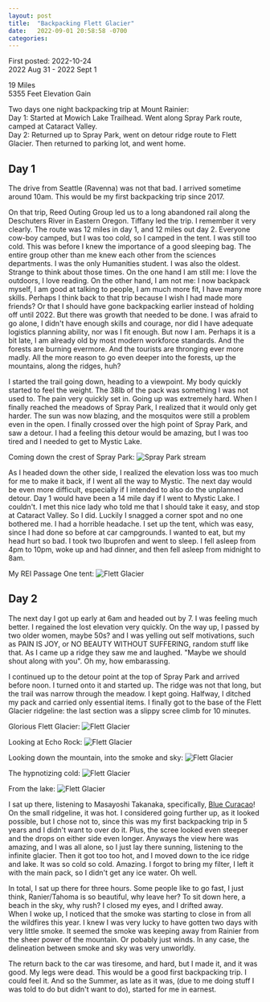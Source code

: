 ```yaml
---
layout: post
title:  "Backpacking Flett Glacier"
date:   2022-09-01 20:58:58 -0700
categories: 
---
```

First posted: 2022-10-24  
2022 Aug 31 - 2022 Sept 1

19 Miles  
5355 Feet Elevation Gain

Two days one night backpacking trip at Mount Rainier:  
Day 1: Started at Mowich Lake Trailhead. Went along Spray Park route, camped at Cataract Valley.  
Day 2: Returned up to Spray Park, went on detour ridge route to Flett Glacier. Then returned to parking lot, and went home. 

## Day 1
The drive from Seattle (Ravenna) was not that bad. I arrived sometime around 10am. This would be my first backpacking trip since 2017. 

On that trip, Reed Outing Group led us to a long abandoned rail along the Deschuters River in Eastern Oregon. Tiffany led the trip. I remember it very clearly. The route was 12 miles in day 1, and 12 miles out day 2. Everyone cow-boy camped, but I was too cold, so I camped in the tent. I was still too cold. This was before I knew the importance of a good sleeping bag. The entire group other than me knew each other from the sciences departments. I was the only Humanities student. I was also the oldest. Strange to think about those times. On the one hand I am still me: I love the outdoors, I love reading. On the other hand, I am not me: I now backpack myself, I am good at talking to people, I am much more fit, I have many more skills. Perhaps I think back to that trip because I wish I had made more friends? Or that I should have gone backpacking earlier instead of holding off until 2022. But there was growth that needed to be done. I was afraid to go alone, I didn't have enough skills and courage, nor did I have adequate logistics planning ability, nor was I fit enough. But now I am. Perhaps it is a bit late, I am already old by most modern workforce standards. And the forests are burning evermore. And the tourists are thronging ever more madly. All the more reason to go even deeper into the forests, up the mountains, along the ridges, huh? 

I started the trail going down, heading to a viewpoint. My body quickly started to feel the weight. The 38lb of the pack was something I was not used to. The pain very quickly set in. Going up was extremely hard. When I finally reached the meadows of Spray Park, I realized that it would only get harder. The sun was now blazing, and the mosquitos were still a problem even in the open. I finally crossed over the high point of Spray Park, and saw a detour. I had a feeling this detour would be amazing, but I was too tired and I needed to get to Mystic Lake. 

Coming down the crest of Spray Park: ![Spray Park stream](/assets/IMG_2292.jpg)

As I headed down the other side, I realized the elevation loss was too much for me to make it back, if I went all the way to Mystic. The next day would be even more difficult, especially if I intended to also do the unplanned detour. Day 1 would have been a 14 mile day if I went to Mystic Lake. I couldn't. I met this nice lady who told me that I should take it easy, and stop at Cataract Valley. So I did. Luckily I snagged a corner spot and no one bothered me. I had a horrible headache. I set up the tent, which was easy, since I had done so before at car campgrounds. I wanted to eat, but my head hurt so bad. I took two Ibuprofen and went to sleep. I fell asleep from 4pm to 10pm, woke up and had dinner, and then fell asleep from midnight to 8am. 

My REI Passage One tent: ![Flett Glacier](/assets/IMG_2310.jpg)

## Day 2
The next day I got up early at 6am and headed out by 7. I was feeling much better. I regained the lost elevation very quickly. On the way up, I passed by two older women, maybe 50s? and I was yelling out self motivations, such as PAIN IS JOY, or NO BEAUTY WITHOUT SUFFERING, random stuff like that. As I came up a ridge they saw me and laughed. "Maybe we should shout along with you". Oh my, how embarassing. 

I continued up to the detour point at the top of Spray Park and arrived before noon. I turned onto it and started up. The ridge was not that long, but the trail was narrow through the meadow. I kept going. Halfway, I ditched my pack and carried only essential items. I finally got to the base of the Flett Glacier ridgeline: the last section was a slippy scree climb for 10 minutes. 

Glorious Flett Glacier:
![Flett Glacier](/assets/IMG_2398.jpg)

Looking at Echo Rock:
![Flett Glacier](/assets/IMG_2403.jpg)

Looking down the mountain, into the smoke and sky:
![Flett Glacier](/assets/IMG_2401.jpg)

The hypnotizing cold:
![Flett Glacier](/assets/IMG_2435.jpg)

From the lake:
![Flett Glacier](/assets/signal-2022-10-25-000820_003.jpeg)

I sat up there, listening to Masayoshi Takanaka, specifically, [Blue Curacao](https://www.youtube.com/watch?v=XhpCtqxttuU)! On the small ridgeline, it was hot. I considered going further up, as it looked possible, but I chose not to, since this was my first backpacking trip in 5 years and I didn't want to over do it. Plus, the scree looked even steeper and the drops on either side even longer. Anyways the view here was amazing, and I was all alone, so I just lay there sunning, listening to the infinite glacier. Then it got too too hot, and I moved down to the ice ridge and lake. It was so cold so cold. Amazing. I forgot to bring my filter, I left it with the main pack, so I didn't get any ice water. Oh well. 

In total, I sat up there for three hours. Some people like to go fast, I just think, Ranier/Tahoma is so beautiful, why leave her? To sit down here, a beach in the sky, why rush? I closed my eyes, and I drifted away.  
When I woke up, I noticed that the smoke was starting to close in from all the wildfires this year. I knew I was very lucky to have gotten two days with very little smoke. It seemed the smoke was keeping away from Rainier from the sheer power of the mountain. Or pobably just winds. In any case, the delineation between smoke and sky was very unworldly. 

The return back to the car was tiresome, and hard, but I made it, and it was good. My legs were dead. This would be a good first backpacking trip. I could feel it. And so the Summer, as late as it was, (due to me doing stuff I was told to do but didn't want to do), started for me in earnest. 




